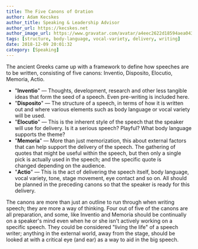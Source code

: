 ```yaml
---
title: The Five Canons of Oration
author: Adam Kecskes
author_title: Speaking & Leadership Advisor
author_url: https://kecskes.net
author_image_url: https://www.gravatar.com/avatar/a4eec2622d18594aea04310ae3ec577c
tags: [structure, body-language, vocal-variety, delivery, writing]
date: 2018-12-09 20:01:32
category: [Speaking]
---
```


<p>The ancient Greeks came up with a framework to define how speeches are to be written, consisting of five canons: Inventio, Disposito, Elocutio, Memoria, Actio.</p>

<!--truncate-->

<ul>
<li>"<strong>Inventio</strong>" — Thoughts, development, research and other less tangible ideas that form the seed of a speech. Even pre-writing is included here.</li>
<li>"<strong>Disposito</strong>" — The structure of a speech, in terms of how it is written out and where various elements such as body language or vocal variety will be used.</li>
<li>"<strong>Elocutio</strong>" — This is the inherent style of the speech that the speaker will use for delivery. Is it a serious speech? Playful? What body language supports the theme?</li>
<li>"<strong>Memoria</strong>" — More than just memorization, this about external factors that can help support the delivery of the speech. The gathering of quotes that might be useful within the speech, but then only a single pick is actually used in the speech; and the specific quote is changed depending on the audience.</li>
<li>"<strong>Actio</strong>" — This is the act of delivering the speech itself, body language, vocal variety, tone, stage movement, eye contact and so on. All should be planned in the preceding canons so that the speaker is ready for this delivery.</li>
</ul>
<p>The canons are more than just an outline to run through when writing speech; they are more a way of thinking. Four out of five of the canons are all preparation, and some, like Inventio and Memoria should be continually on a speaker's mind even when he or she isn't actively working on a specific speech. They could be considered "living the life" of a speech writer; anything in the external world, away from the stage, should be looked at with a critical eye (and ear) as a way to aid in the big speech.</p>
